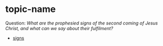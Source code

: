 # topic-name

Question: *What are the prophesied signs of the second coming of Jesus Christ, and what can we say about their fulfilment?*

* [signs](signs.html)
